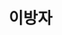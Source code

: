 ---
layout: hubs
key: Q51029
title: 이방자
name: 이방자
image: http://commons.wikimedia.org/wiki/Special:FilePath/Yi%20Bangja.jpg
description: 대한제국의 마지막 황태자비
score: 3.9353218283042236e-05
degree: 4
---
